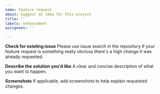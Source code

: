 ```yaml
---
name: Feature request
about: Suggest an idea for this project
title: ''
labels: enhancement
assignees: ''

---
```


**Check for existing issue**
Please use issue search in the repository if your feature request is something really obvious there's a high change it was already requested.

**Describe the solution you'd like**
A clear and concise description of what you want to happen.

**Screenshots**
If applicable, add screenshots to help explain requested changes.
